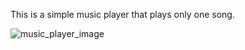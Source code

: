 This is a simple music player that plays only one song.

<img src="Screenshot_music_player.png" alt="music_player_image" >

